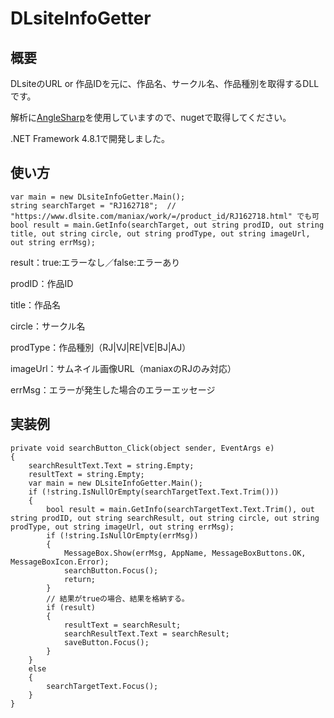 # DLsiteInfoGetter
## 概要
DLsiteのURL or 作品IDを元に、作品名、サークル名、作品種別を取得するDLLです。

解析に[AngleSharp](https://github.com/AngleSharp/AngleSharp)を使用していますので、nugetで取得してください。

.NET Framework 4.8.1で開発しました。



## 使い方
	var main = new DLsiteInfoGetter.Main();
	string searchTarget = "RJ162718";  // "https://www.dlsite.com/maniax/work/=/product_id/RJ162718.html" でも可
	bool result = main.GetInfo(searchTarget, out string prodID, out string title, out string circle, out string prodType, out string imageUrl, out string errMsg);

 result：true:エラーなし／false:エラーあり
 
 prodID：作品ID
 
 title：作品名
 
 circle：サークル名
 
 prodType：作品種別（RJ|VJ|RE|VE|BJ|AJ）

 imageUrl：サムネイル画像URL（maniaxのRJのみ対応）
 
 errMsg：エラーが発生した場合のエラーエッセージ



## 実装例
	private void searchButton_Click(object sender, EventArgs e)
	{
		searchResultText.Text = string.Empty;
		resultText = string.Empty;
		var main = new DLsiteInfoGetter.Main();
		if (!string.IsNullOrEmpty(searchTargetText.Text.Trim()))
		{
			bool result = main.GetInfo(searchTargetText.Text.Trim(), out string prodID, out string searchResult, out string circle, out string prodType, out string imageUrl, out string errMsg);
			if (!string.IsNullOrEmpty(errMsg))
			{
				MessageBox.Show(errMsg, AppName, MessageBoxButtons.OK, MessageBoxIcon.Error);
				searchButton.Focus();
				return;
			}
			// 結果がtrueの場合、結果を格納する。
			if (result)
			{
				resultText = searchResult;
				searchResultText.Text = searchResult;
				saveButton.Focus();
			}
		}
		else
		{
			searchTargetText.Focus();
		}
	}

